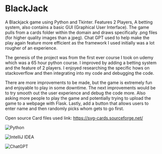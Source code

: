 # BlackJack
A Blackjack game using Python and Tkinter. Features 2 Players, A betting system, also contains a basic GUI (Graphical User Interface). The game pulls from a cards folder within the domain and draws specifically .png files (for higher quality images than a jpeg).  Chat GPT used to help make the play again feature more efficient as the framework I used initially was a lot rougher of an experience. 

The genesis of the project was from the first ever course I took on udemy which was a 65 hour python course. I improved by adding a betting system and the feature of 2 players. I enjoyed researching the specific hows on stackoverflow and then integrating into my code and debugging the code. 

There are more improvements to be made, but the game is extremely fun and enjoyable to play in some downtime. The next improvements would be to try smooth out the user experience and debug the code more. Also asking more people to play the game and potentially trying to upload the game to a webpage with Flask. Lastly, add a button that allows users to enter name and then randomly picks whom gets to go first. 


Open source Card files used link:
https://svg-cards.sourceforge.net/ 


![Python](https://img.shields.io/badge/python-3670A0?style=for-the-badge&logo=python&logoColor=ffdd54)


![IntelliJ IDEA](https://img.shields.io/badge/IntelliJIDEA-000000.svg?style=for-the-badge&logo=intellij-idea&logoColor=white)

![ChatGPT](https://img.shields.io/badge/chatGPT-74aa9c?style=for-the-badge&logo=openai&logoColor=white)
